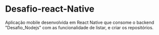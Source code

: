 # Desafio-react-Native
Aplicação mobile desenvolvida em React Native que consome o backend  "Desafio_Nodejs" com as funcionalidade de  listar, e criar os repositórios. 
